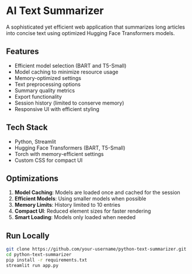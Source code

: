 # AI Text Summarizer

A sophisticated yet efficient web application that summarizes long articles into concise text using optimized Hugging Face Transformers models.

## Features

* Efficient model selection (BART and T5-Small)
* Model caching to minimize resource usage
* Memory-optimized settings
* Text preprocessing options
* Summary quality metrics
* Export functionality
* Session history (limited to conserve memory)
* Responsive UI with efficient styling

## Tech Stack

* Python, Streamlit
* Hugging Face Transformers (BART, T5-Small)
* Torch with memory-efficient settings
* Custom CSS for compact UI

## Optimizations

1. **Model Caching**: Models are loaded once and cached for the session
2. **Efficient Models**: Using smaller models when possible
3. **Memory Limits**: History limited to 10 entries
4. **Compact UI**: Reduced element sizes for faster rendering
5. **Smart Loading**: Models only loaded when needed

## Run Locally

```bash
git clone https://github.com/your-username/python-text-summarizer.git
cd python-text-summarizer
pip install -r requirements.txt
streamlit run app.py
